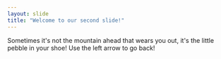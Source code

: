 ```yaml
---
layout: slide
title: "Welcome to our second slide!"
---
```

Sometimes it's not the mountain ahead that wears you out, it's the little pebble in your shoe!
Use the left arrow to go back!
